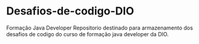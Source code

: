 # Desafios-de-codigo-DIO
Formação Java Developer
Repositorio destinado para armazenamento dos desafios de codigo do curso de formação java developer da DIO.
